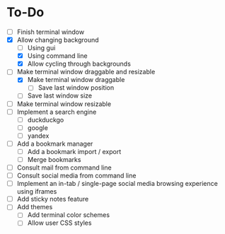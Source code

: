 # To-Do
- [ ] Finish terminal window
- [x] Allow changing background
  - [ ] Using gui
  - [x] Using command line
  - [x] Allow cycling through backgrounds
- [ ] Make terminal window draggable and resizable
  - [x] Make terminal window draggable
    - [ ] Save last window position
  - [ ] Save last window size
- [ ] Make terminal window resizable
- [ ] Implement a search engine
  - [ ] duckduckgo
  - [ ] google
  - [ ] yandex
- [ ] Add a bookmark manager
  - [ ] Add a bookmark import / export
  - [ ] Merge bookmarks
- [ ] Consult mail from command line
- [ ] Consult social media from command line
- [ ] Implement an in-tab / single-page social media browsing experience using iframes
- [ ] Add sticky notes feature
- [ ] Add themes
  - [ ] Add terminal color schemes
  - [ ] Allow user CSS styles